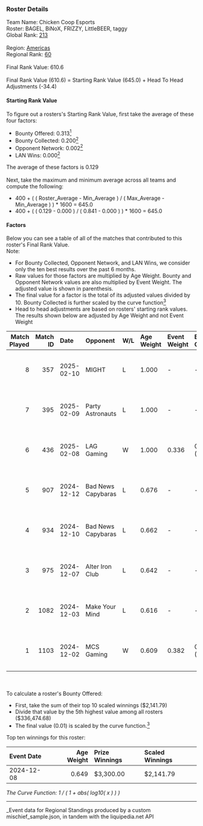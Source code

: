 ### Roster Details<br />
Team Name: Chicken Coop Esports<br />
Roster: BAGEL, BiNoX, FRIZZY, LittleBEER, taggy<br />
Global Rank: [213](../../standings_global_2025_03_01.md)<br />
<br />
Region: [Americas]( ../../standings_americas_2025_03_01.md)<br />
Regional Rank: [60]( ../../standings_americas_2025_03_01.md)<br />
<br />
Final Rank Value:  610.6<br />
<br />
Final Rank Value (610.6) = Starting Rank Value (645.0) + Head To Head Adjustments (-34.4)<br />

#### Starting Rank Value<br />
To figure out a rosters's Starting Rank Value, first take the average of these four factors:<br />
- Bounty Offered: 0.313[<sup>1</sup>](#table2)
- Bounty Collected: 0.200[<sup>2</sup>](#table1)
- Opponent Network: 0.002[<sup>2</sup>](#table1)
- LAN Wins: 0.000[<sup>2</sup>](#table1)

The average of these factors is 0.129<br />
<br />
Next, take the maximum and minimum average across all teams and compute the following:<br />
- 400 + ( ( Roster_Average - Min_Average ) / ( Max_Average - Min_Average ) ) * 1600 = 645.0
- 400 + ( ( 0.129 - 0.000 ) / ( 0.841 - 0.000 ) ) * 1600 = 645.0


#### Factors<br />
Below you can see a table of all of the matches that contributed to this roster's Final Rank Value.<br />
Note:<br />

- For Bounty Collected, Opponent Network, and LAN Wins, we consider only the ten best results over the past 6 months.
- Raw values for those factors are multiplied by Age Weight. Bounty and Opponent Network values are also multiplied by Event Weight. The adjusted value is shown in parenthesis.
- The final value for a factor is the total of its adjusted values divided by 10. Bounty Collected is further scaled by the curve function[<sup>3</sup>](#curveFunction)
- Head to head adjustments are based on rosters' starting rank values. The results shown below are adjusted by Age Weight and not Event Weight
<span id="table1"></span><br />


| Match Played | Match ID | Date       | Opponent           | W/L | Age Weight | Event Weight | Bounty Collected | Opponent Network | LAN Wins  | H2H Adj. | Roster                                  |
| -: | -: | :- | :- | :- | :- | :- | :- | :- | :- | -: | :- |
|            8 |      357 | 2025-02-10 | MIGHT              | L   | 1.000      | -            | -                | -                | -         |   -11.40 | BAGEL, BiNoX, FRIZZY, LittleBEER, taggy |
|            7 |      395 | 2025-02-09 | Party Astronauts   | L   | 1.000      | -            | -                | -                | -         |    -8.30 | BAGEL, BiNoX, FRIZZY, LittleBEER, taggy |
|            6 |      436 | 2025-02-08 | LAG Gaming         | W   | 1.000      | 0.336        | 0.001 (0.000)    | 0.028 (0.009)    | 0 (0.000) |    13.37 | BAGEL, BiNoX, FRIZZY, LittleBEER, taggy |
|            5 |      907 | 2024-12-12 | Bad News Capybaras | L   | 0.676      | -            | -                | -                | -         |    -9.82 | BAGEL, Freaky, FRIZZY, LittleBEER, supa |
|            4 |      934 | 2024-12-10 | Bad News Capybaras | L   | 0.662      | -            | -                | -                | -         |    -9.99 | BAGEL, Freaky, FRIZZY, LittleBEER, supa |
|            3 |      975 | 2024-12-07 | Alter Iron Club    | L   | 0.642      | -            | -                | -                | -         |    -8.30 | BAGEL, Freaky, FRIZZY, LittleBEER, supa |
|            2 |     1082 | 2024-12-03 | Make Your Mind     | L   | 0.616      | -            | -                | -                | -         |    -8.49 | BAGEL, Freaky, FRIZZY, LittleBEER, supa |
|            1 |     1103 | 2024-12-02 | MCS Gaming         | W   | 0.609      | 0.382        | 0.002 (0.001)    | 0.060 (0.014)    | 0 (0.000) |     8.49 | BAGEL, Freaky, FRIZZY, LittleBEER, supa |

<br />
<span id="table2"></span><br />
To calculate a roster's Bounty Offered:<br />

- First, take the sum of their top 10 scaled winnings ($2,141.79)
- Divide that value by the 5th highest value among all rosters ($336,474.68)
- The final value (0.01) is scaled by the curve function.[<sup>3</sup>](#curveFunction)

Top ten winnings for this roster:<br />

| Event Date | Age Weight | Prize Winnings | Scaled Winnings |
| :- | -: | :- | :- |
| 2024-12-08 |      0.649 | $3,300.00      | $2,141.79       |


<span id="curveFunction"></span>_The Curve Function: 1 / ( 1 + abs( log10( x ) ) )_<br />

---
_Event data for Regional Standings produced by a custom mischief_sample.json, in tandem with the liquipedia.net API<br />
